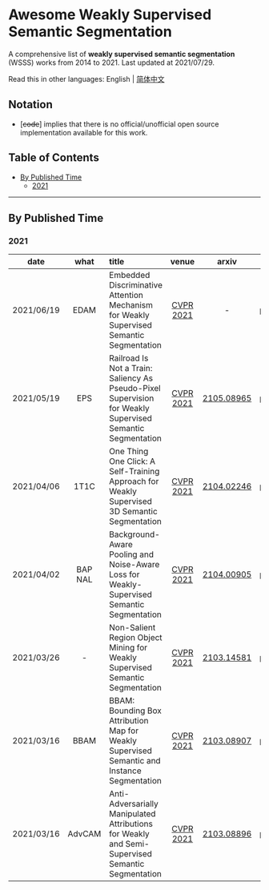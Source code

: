 # Awesome Weakly Supervised Semantic Segmentation

A comprehensive list of **weakly supervised semantic segmentation** (WSSS) works from 2014 to 2021. Last updated at 2021/07/29.

Read this in other languages: English | [简体中文](./README_zh-CN.md)

## Notation

* [~~code~~] implies that there is no official/unofficial open source implementation available for this work.

## Table of Contents

* [By Published Time](#by-published-time)
    * [2021](#2021)

---

## By Published Time

### 2021

| date | what | title | venue | arxiv | code |
|:----:|:----:|:----- |:-----:|:-----:|:----:|
| 2021/06/19 | EDAM | Embedded Discriminative Attention Mechanism for Weakly Supervised Semantic Segmentation | [CVPR 2021](https://openaccess.thecvf.com/content/CVPR2021/html/Wu_Embedded_Discriminative_Attention_Mechanism_for_Weakly_Supervised_Semantic_Segmentation_CVPR_2021_paper.html) | - | [pytorch](https://github.com/allenwu97/EDAM) |
| 2021/05/19 | EPS | Railroad Is Not a Train: Saliency As Pseudo-Pixel Supervision for Weakly Supervised Semantic Segmentation | [CVPR 2021](https://openaccess.thecvf.com/content/CVPR2021/html/Lee_Railroad_Is_Not_a_Train_Saliency_As_Pseudo-Pixel_Supervision_for_CVPR_2021_paper.html) | [2105.08965](https://arxiv.org/abs/2105.08965) | [pytorch](https://github.com/halbielee/EPS) |
| 2021/04/06 | 1T1C | One Thing One Click: A Self-Training Approach for Weakly Supervised 3D Semantic Segmentation | [CVPR 2021](https://openaccess.thecvf.com/content/CVPR2021/html/Liu_One_Thing_One_Click_A_Self-Training_Approach_for_Weakly_Supervised_CVPR_2021_paper.html) | [2104.02246](https://arxiv.org/abs/2104.02246) | [pytorch](https://github.com/liuzhengzhe/One-Thing-One-Click) |
| 2021/04/02 | BAP<br/>NAL | Background-Aware Pooling and Noise-Aware Loss for Weakly-Supervised Semantic Segmentation | [CVPR 2021](https://openaccess.thecvf.com/content/CVPR2021/html/Oh_Background-Aware_Pooling_and_Noise-Aware_Loss_for_Weakly-Supervised_Semantic_Segmentation_CVPR_2021_paper.html) | [2104.00905](https://arxiv.org/abs/2104.00905) | [pytorch](https://github.com/cvlab-yonsei/BANA) |
| 2021/03/26 | - | Non-Salient Region Object Mining for Weakly Supervised Semantic Segmentation | [CVPR 2021](https://openaccess.thecvf.com/content/CVPR2021/html/Yao_Non-Salient_Region_Object_Mining_for_Weakly_Supervised_Semantic_Segmentation_CVPR_2021_paper.html) | [2103.14581](https://arxiv.org/abs/2103.14581) | [pytorch](https://github.com/NUST-Machine-Intelligence-Laboratory/nsrom) |
| 2021/03/16 | BBAM | BBAM: Bounding Box Attribution Map for Weakly Supervised Semantic and Instance Segmentation | [CVPR 2021](https://openaccess.thecvf.com/content/CVPR2021/html/Lee_BBAM_Bounding_Box_Attribution_Map_for_Weakly_Supervised_Semantic_and_CVPR_2021_paper.html) | [2103.08907](https://arxiv.org/abs/2103.08907) | [pytorch](https://github.com/jbeomlee93/BBAM) |
| 2021/03/16 | AdvCAM | Anti-Adversarially Manipulated Attributions for Weakly and Semi-Supervised Semantic Segmentation | [CVPR 2021](https://openaccess.thecvf.com/content/CVPR2021/html/Lee_Anti-Adversarially_Manipulated_Attributions_for_Weakly_and_Semi-Supervised_Semantic_Segmentation_CVPR_2021_paper.html) | [2103.08896](https://arxiv.org/abs/2103.08896) | [pytorch](https://github.com/jbeomlee93/AdvCAM) |
